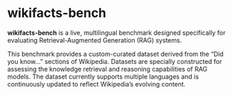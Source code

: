 # wikifacts-bench

**wikifacts-bench** is a live, multilingual benchmark designed specifically for evaluating Retrieval-Augmented Generation (RAG) systems.

This benchmark provides a custom-curated dataset derived from the “Did you know…” sections of Wikipedia. Datasets are specially constructed for assessing the knowledge retrieval and reasoning capabilities of RAG models. The dataset currently supports multiple languages and is continuously updated to reflect Wikipedia’s evolving content.